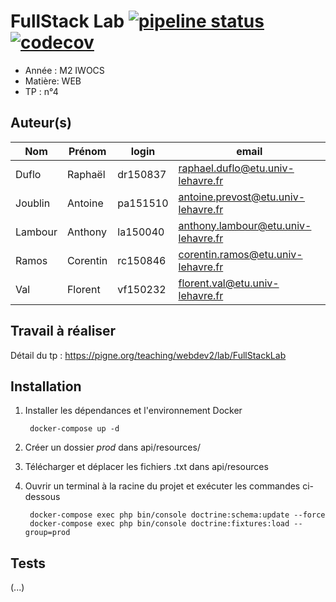 # FullStack Lab [![pipeline status](https://travis-ci.org/flokun/fullstacklab.svg?branch=master)](https://travis-ci.org/flokun/fullstacklab) [![codecov](https://codecov.io/gh/flokun/fullstacklab/branch/master/graph/badge.svg)](https://codecov.io/gh/flokun/fullstacklab)

- Année : M2 IWOCS
- Matière: WEB
- TP : n°4

## Auteur(s)

|Nom|Prénom|login|email|
|--|--|--|--|
| Duflo | Raphaël | dr150837 | raphael.duflo@etu.univ-lehavre.fr |
| Joublin | Antoine | pa151510 | antoine.prevost@etu.univ-lehavre.fr |
| Lambour | Anthony | la150040 | anthony.lambour@etu.univ-lehavre.fr |
| Ramos | Corentin | rc150846 | corentin.ramos@etu.univ-lehavre.fr |
| Val | Florent | vf150232 | florent.val@etu.univ-lehavre.fr |

## Travail à réaliser

Détail du tp : <https://pigne.org/teaching/webdev2/lab/FullStackLab>

## Installation

1. Installer les dépendances et l'environnement Docker

        docker-compose up -d
        
2. Créer un dossier *prod* dans api/resources/
3. Télécharger et déplacer les fichiers .txt dans api/resources
4. Ouvrir un terminal à la racine du projet et exécuter les commandes ci-dessous

        docker-compose exec php bin/console doctrine:schema:update --force
        docker-compose exec php bin/console doctrine:fixtures:load --group=prod

## Tests

(...)
